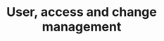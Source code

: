 ---
title: "User, access and change management"
permalink: en/code/documentation/user/user-management.html
---